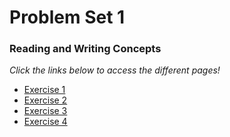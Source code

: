 # Problem Set 1

### Reading and Writing Concepts

_Click the links below to access the different pages!_

- [Exercise 1](exercise1.md)
- [Exercise 2](exercise2.md)
- [Exercise 3](exercise3.md)
- [Exercise 4](exercise4.md)
